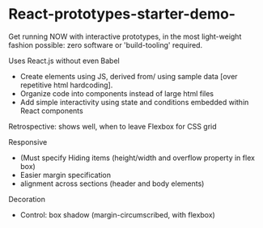 # React-prototypes-starter-demo-
Get running NOW with interactive prototypes, in the most light-weight fashion possible: zero software or 'build-tooling' required.

Uses React.js without even Babel

- Create elements using JS, derived from/ using sample data [over repetitive html hardcoding].
- Organize code into components instead of large html files
- Add simple interactivity using state and conditions embedded within React components

Retrospective:
shows well, when to leave Flexbox for CSS grid

  Responsive
  - (Must specify Hiding items (height/width and overflow property in flex box) 
  - Easier margin specification
  - alignment across sections (header and body elements)

  Decoration
  - Control: box shadow (margin-circumscribed, with flexbox)
